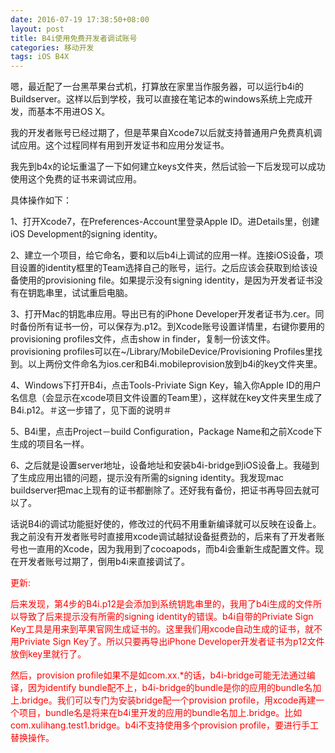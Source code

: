 ```yaml
---
date: 2016-07-19 17:38:50+08:00
layout: post
title: B4i使用免费开发者调试账号
categories: 移动开发
tags: iOS B4X
---
```

 
嗯，最近配了一台黑苹果台式机，打算放在家里当作服务器，可以运行b4i的Buildserver。这样以后到学校，我可以直接在笔记本的windows系统上完成开发，而基本不用进OS X。

我的开发者账号已经过期了，但是苹果自Xcode7以后就支持普通用户免费真机调试应用。这个过程同样有用到开发证书和应用分发证书。

我先到b4x的论坛重温了一下如何建立keys文件夹，然后试验一下后发现可以成功使用这个免费的证书来调试应用。

具体操作如下：

1、打开Xcode7，在Preferences-Account里登录Apple ID。进Details里，创建iOS Development的signing identity。

2、建立一个项目，给它命名，要和以后b4i上调试的应用一样。连接iOS设备，项目设置的identity框里的Team选择自己的账号，运行。之后应该会获取到给该设备使用的provisioning file。如果提示没有signing identity，是因为开发者证书没有在钥匙串里，试试重启电脑。

3、打开Mac的钥匙串应用。导出已有的iPhone Developer开发者证书为.cer。同时备份所有证书一份，可以保存为.p12。到Xcode账号设置详情里，右键你要用的provisioning profiles文件，点击show in finder，复制一份该文件。provisioning profiles可以在~/Library/MobileDevice/Provisioning Profiles里找到。以上两份文件命名为ios.cer和B4i.mobileprovision放到b4i的key文件夹里。

4、Windows下打开B4i，点击Tools-Priviate Sign Key，输入你Apple ID的用户名信息（会显示在xcode项目文件设置的Team里），这样就在key文件夹里生成了B4i.p12。＃这一步错了，见下面的说明＃

5、B4i里，点击Project－build Configuration，Package Name和之前Xcode下生成的项目名一样。

6、之后就是设置server地址，设备地址和安装b4i-bridge到iOS设备上。我碰到了生成应用出错的问题，提示没有所需的signing identity。我发现mac buildserver把mac上现有的证书都删除了。还好我有备份，把证书再导回去就可以了。

话说B4i的调试功能挺好使的，修改过的代码不用重新编译就可以反映在设备上。我之前没有开发者账号时直接用xcode调试越狱设备挺费劲的，后来有了开发者账号也一直用的Xcode，因为我用到了cocoapods，而b4i会重新生成配置文件。现在开发者账号过期了，倒用b4i来直接调试了。

<p style="color:red;"> 更新:</p>

<p style="color:red;"> 后来发现，第4步的B4i.p12是会添加到系统钥匙串里的，我用了b4i生成的文件所以导致了后来提示没有所需的signing identity的错误。b4i自带的Priviate Sign Key工具是用来到苹果官网生成证书的。这里我们用xcode自动生成的证书，就不用Priviate Sign Key了。所以只要再导出iPhone Developer开发者证书为p12文件放倒key里就行了。</p>

<p style="color:red;"> 然后，provision profile如果不是如com.xx.*的话，b4i-bridge可能无法通过编译，因为identify bundle配不上，b4i-bridge的bundle是你的应用的bundle名加上.bridge。我们可以专门为安装bridge配一个provision profile，用xcode再建一个项目，bundle名是将来在b4i里开发的应用的bundle名加上.bridge。比如com.xulihang.test1.bridge。b4i不支持使用多个provision profile，要进行手工替换操作。</p>